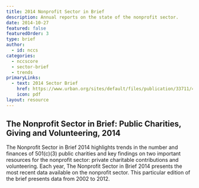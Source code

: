 ```yaml
---
title: 2014 Nonprofit Sector in Brief
description: Annual reports on the state of the nonprofit sector. 
date: 2014-10-27
featured: false
featuredOrder: 3
type: brief
author:
  - id: nccs
categories:
  - nccscore
  - sector-brief
  - trends
primaryLinks:
  - text: 2014 Sector Brief
    href: https://www.urban.org/sites/default/files/publication/33711/413277-The-Nonprofit-Sector-in-Brief--.PDF
    icon: pdf
layout: resource
---
```



## The Nonprofit Sector in Brief: Public Charities, Giving and Volunteering, 2014

The Nonprofit Sector in Brief 2014 highlights trends in the number and finances of 501(c)(3) public charities and key findings on two important resources for the nonprofit sector: private charitable contributions and volunteering. Each year, The Nonprofit Sector in Brief 2014 presents the most recent data available on the nonprofit sector. This particular edition of the brief presents data from 2002 to 2012.
